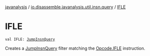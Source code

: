 [javanalysis](../index.md) / [io.disassemble.javanalysis.util.insn.query](index.md) / [IFLE](./-i-f-l-e.md)

# IFLE

`val IFLE: `[`JumpInsnQuery`](-jump-insn-query/index.md)

Creates a [JumpInsnQuery](-jump-insn-query/index.md) filter matching the [Opcode.IFLE](#) instruction.


